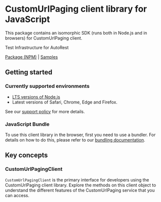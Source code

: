 # CustomUrlPaging client library for JavaScript

This package contains an isomorphic SDK (runs both in Node.js and in browsers) for CustomUrlPaging client.

Test Infrastructure for AutoRest

[Package (NPM)](https://www.npmjs.com/package/@msinternal/custom-url-paging) |
[Samples](https://github.com/Azure-Samples/azure-samples-js-management)

## Getting started

### Currently supported environments

- [LTS versions of Node.js](https://nodejs.org/about/releases/)
- Latest versions of Safari, Chrome, Edge and Firefox.

See our [support policy](https://github.com/Azure/azure-sdk-for-js/blob/main/SUPPORT.md) for more details.





### JavaScript Bundle
To use this client library in the browser, first you need to use a bundler. For details on how to do this, please refer to our [bundling documentation](https://aka.ms/AzureSDKBundling).

## Key concepts

### CustomUrlPagingClient

`CustomUrlPagingClient` is the primary interface for developers using the CustomUrlPaging client library. Explore the methods on this client object to understand the different features of the CustomUrlPaging service that you can access.


